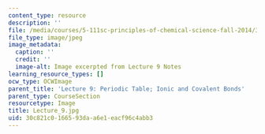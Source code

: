 ```yaml
---
content_type: resource
description: ''
file: /media/courses/5-111sc-principles-of-chemical-science-fall-2014/30c821c0166593daa6e1eacf96c4abb3_Lecture_9.jpg
file_type: image/jpeg
image_metadata:
  caption: ''
  credit: ''
  image-alt: Image excerpted from Lecture 9 Notes
learning_resource_types: []
ocw_type: OCWImage
parent_title: 'Lecture 9: Periodic Table; Ionic and Covalent Bonds'
parent_type: CourseSection
resourcetype: Image
title: Lecture_9.jpg
uid: 30c821c0-1665-93da-a6e1-eacf96c4abb3
---
```

